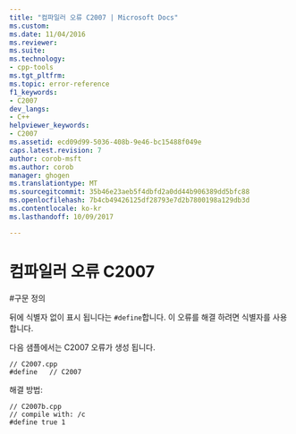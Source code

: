 ```yaml
---
title: "컴파일러 오류 C2007 | Microsoft Docs"
ms.custom: 
ms.date: 11/04/2016
ms.reviewer: 
ms.suite: 
ms.technology:
- cpp-tools
ms.tgt_pltfrm: 
ms.topic: error-reference
f1_keywords:
- C2007
dev_langs:
- C++
helpviewer_keywords:
- C2007
ms.assetid: ecd09d99-5036-408b-9e46-bc15488f049e
caps.latest.revision: 7
author: corob-msft
ms.author: corob
manager: ghogen
ms.translationtype: MT
ms.sourcegitcommit: 35b46e23aeb5f4dbfd2a0dd44b906389dd5bfc88
ms.openlocfilehash: 7b4cb49426125df28793e7d2b7800198a129db3d
ms.contentlocale: ko-kr
ms.lasthandoff: 10/09/2017

---
```

# <a name="compiler-error-c2007"></a>컴파일러 오류 C2007
\#구문 정의  
  
 뒤에 식별자 없이 표시 됩니다는 `#define`합니다. 이 오류를 해결 하려면 식별자를 사용 합니다.  
  
 다음 샘플에서는 C2007 오류가 생성 됩니다.  
  
```  
// C2007.cpp  
#define   // C2007  
```  
  
 해결 방법:  
  
```  
// C2007b.cpp  
// compile with: /c  
#define true 1  
```

